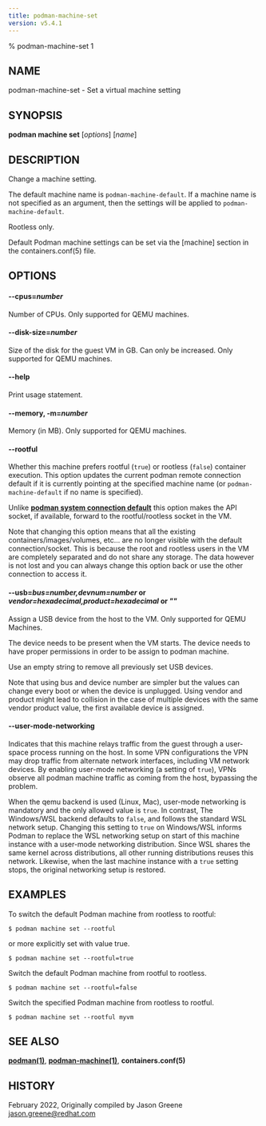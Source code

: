 ```yaml
---
title: podman-machine-set
version: v5.4.1
---
```


% podman-machine-set 1

## NAME
podman\-machine\-set - Set a virtual machine setting

## SYNOPSIS
**podman machine set** [*options*] [*name*]

## DESCRIPTION

Change a machine setting.

The default machine name is `podman-machine-default`. If a machine name is not specified as an argument,
then the settings will be applied to `podman-machine-default`.

Rootless only.

Default Podman machine settings can be set via the [machine] section in the containers.conf(5) file.

## OPTIONS

#### **--cpus**=*number*

Number of CPUs.
Only supported for QEMU machines.

#### **--disk-size**=*number*

Size of the disk for the guest VM in GB.
Can only be increased. Only supported for QEMU machines.

#### **--help**

Print usage statement.

#### **--memory**, **-m**=*number*

Memory (in MB).
Only supported for QEMU machines.

#### **--rootful**

Whether this machine prefers rootful (`true`) or rootless (`false`)
container execution. This option updates the current podman
remote connection default if it is currently pointing at the specified
machine name (or `podman-machine-default` if no name is specified).

Unlike [**podman system connection default**](podman-system-connection-default.1.md)
this option makes the API socket, if available, forward to the rootful/rootless
socket in the VM.

Note that changing this option means that all the existing containers/images/volumes, etc...
are no longer visible with the default connection/socket. This is because the root and rootless
users in the VM are completely separated and do not share any storage. The data however is not
lost and you can always change this option back or use the other connection to access it.

#### **--usb**=*bus=number,devnum=number* or *vendor=hexadecimal,product=hexadecimal* or *""*

Assign a USB device from the host to the VM.
Only supported for QEMU Machines.

The device needs to be present when the VM starts.
The device needs to have proper permissions in order to be assign to podman machine.

Use an empty string to remove all previously set USB devices.

Note that using bus and device number are simpler but the values can change every boot or when the
device is unplugged. Using vendor and product might lead to collision in the case of multiple
devices with the same vendor product value, the first available device is assigned.


[//]: # (BEGIN included file options/user-mode-networking.md)
#### **--user-mode-networking**

Indicates that this machine relays traffic from the guest through a user-space
process running on the host. In some VPN configurations the VPN may drop
traffic from alternate network interfaces, including VM network devices. By
enabling user-mode networking (a setting of `true`), VPNs observe all
podman machine traffic as coming from the host, bypassing the problem.

When the qemu backend is used (Linux, Mac), user-mode networking is
mandatory and the only allowed value is `true`. In contrast, The Windows/WSL
backend defaults to `false`, and follows the standard WSL network setup.
Changing this setting to `true` on Windows/WSL informs Podman to replace
the WSL networking setup on start of this machine instance with a user-mode
networking distribution. Since WSL shares the same kernel across
distributions, all other running distributions reuses this network.
Likewise, when the last machine instance with a `true` setting stops, the
original networking setup is restored.

[//]: # (END   included file options/user-mode-networking.md)

## EXAMPLES

To switch the default Podman machine from rootless to rootful:

```
$ podman machine set --rootful
```

or more explicitly set with value true.

```
$ podman machine set --rootful=true
```

Switch the default Podman machine from rootful to rootless.
```
$ podman machine set --rootful=false
```

Switch the specified Podman machine from rootless to rootful.
```
$ podman machine set --rootful myvm
```

## SEE ALSO
**[podman(1)](podman.1.md)**, **[podman-machine(1)](podman-machine.1.md)**, **containers.conf(5)**

## HISTORY
February 2022, Originally compiled by Jason Greene <jason.greene@redhat.com>
